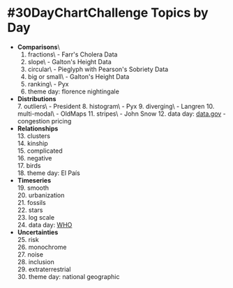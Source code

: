 # #30DayChartChallenge Topics by Day

-   **Comparisons**\
    1. fractions\ - Farr's Cholera Data
    2.  slope\ - Galton's Height Data
    3.  circular\ - Pieglyph with Pearson's Sobriety Data
    4.  big or small\ - Galton's Height Data
    5.  ranking\ - Pyx
    6.  theme day: florence nightingale
-   **Distributions**\
    7.  outliers\ - President
    8.  histogram\ - Pyx
    9.  diverging\ - Langren
    10. multi-modal\ - OldMaps
    11. stripes\ - John Snow
    12. data day: [data.gov](https://data.gov/) - congestion pricing
-   **Relationships**\
    13. clusters\
    14. kinship\
    15. complicated\
    16. negative\
    17. birds\
    18. theme day: El País
-   **Timeseries**\
    19. smooth\
    20. urbanization\
    21. fossils\
    22. stars\
    23. log scale\
    24. data day: [WHO](https://www.who.int/data/gho)
-   **Uncertainties**\
    25. risk\
    26. monochrome\
    27. noise\
    28. inclusion\
    29. extraterrestrial\
    30. theme day: national geographic
